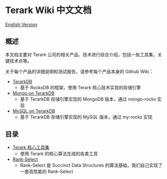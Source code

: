 # Terark Wiki 中文文档

[English Version](https://github.com/Terark/terark-wiki-en)

## 概述

本文档主要对 Terark 公司的相关产品、技术进行综合介绍，包括一些工具集，关键技术点等。

关于每个产品的详细说明和测试报告，请参考每个产品本身的 Github Wiki：

- [TerarkDB](https://github.com/Terark/terark-db/wiki)
  - 基于 RocksDB 的框架，使用 Terark 核心技术实现的存储引擎
- [Mongo on TerarkDB](https://github.com/Terark/mongo-on-terarkdb/wiki)
  - 基于 TerarkDB 存储引擎实现的 MongoDB 版本，通过 mongo-rocks 实现
- [MySQL on TerarkDB](https://github.com/Terark/mysql-on-terarkdb/wiki)
  - 基于 TerarkDB 存储引擎实现的 MySQL 版本，通过 my-rocks 实现


## 目录
- [Terark 核心工具集](tools/tools.md)
  - 使用 Terark 的核心算法生成的各类工具
- [Rank-Select](rankselect/rankselect.md)
  - Rank-Select 是 Succinct Data Structures 的算法基础，我们自己实现了一套高性能的 Rank-Select
